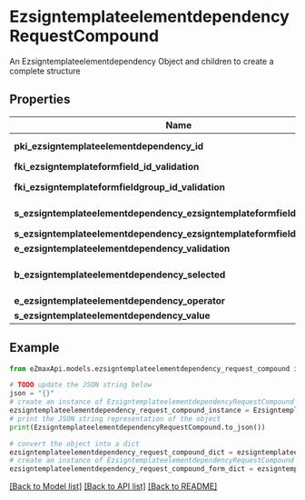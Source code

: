 # EzsigntemplateelementdependencyRequestCompound

An Ezsigntemplateelementdependency Object and children to create a complete structure

## Properties

Name | Type | Description | Notes
------------ | ------------- | ------------- | -------------
**pki_ezsigntemplateelementdependency_id** | **int** | The unique ID of the Ezsigntemplateelementdependency | [optional] 
**fki_ezsigntemplateformfield_id_validation** | **int** | The unique ID of the Ezsigntemplateformfield | [optional] 
**fki_ezsigntemplateformfieldgroup_id_validation** | **int** | The unique ID of the Ezsigntemplateformfieldgroup | [optional] 
**s_ezsigntemplateelementdependency_ezsigntemplateformfieldgrouplabel** | **str** | The Label for the Ezsigntemplateformfieldgroup | [optional] 
**s_ezsigntemplateelementdependency_ezsigntemplateformfieldlabel** | **str** | The Label for the Ezsigntemplateformfield | [optional] 
**e_ezsigntemplateelementdependency_validation** | [**FieldEEzsigntemplateelementdependencyValidation**](FieldEEzsigntemplateelementdependencyValidation.md) |  | 
**b_ezsigntemplateelementdependency_selected** | **bool** | Whether if it&#39;s selected or not when using eEzsigntemplateelementdependencyValidation &#x3D; Selected | [optional] 
**e_ezsigntemplateelementdependency_operator** | [**FieldEEzsigntemplateelementdependencyOperator**](FieldEEzsigntemplateelementdependencyOperator.md) |  | [optional] 
**s_ezsigntemplateelementdependency_value** | **str** | The value of the Ezsignelementdependency | [optional] 

## Example

```python
from eZmaxApi.models.ezsigntemplateelementdependency_request_compound import EzsigntemplateelementdependencyRequestCompound

# TODO update the JSON string below
json = "{}"
# create an instance of EzsigntemplateelementdependencyRequestCompound from a JSON string
ezsigntemplateelementdependency_request_compound_instance = EzsigntemplateelementdependencyRequestCompound.from_json(json)
# print the JSON string representation of the object
print(EzsigntemplateelementdependencyRequestCompound.to_json())

# convert the object into a dict
ezsigntemplateelementdependency_request_compound_dict = ezsigntemplateelementdependency_request_compound_instance.to_dict()
# create an instance of EzsigntemplateelementdependencyRequestCompound from a dict
ezsigntemplateelementdependency_request_compound_form_dict = ezsigntemplateelementdependency_request_compound.from_dict(ezsigntemplateelementdependency_request_compound_dict)
```
[[Back to Model list]](../README.md#documentation-for-models) [[Back to API list]](../README.md#documentation-for-api-endpoints) [[Back to README]](../README.md)


